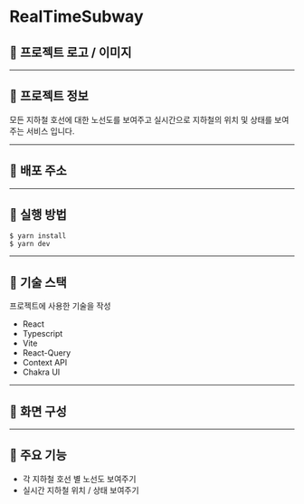 # RealTimeSubway

## 📌 프로젝트 로고 / 이미지

---

## 📌 프로젝트 정보

모든 지하철 호선에 대한 노선도를 보여주고 실시간으로 지하철의 위치 및 상태를 보여주는 서비스 입니다.

---

## 📌 배포 주소

---

## 📌 실행 방법

```
$ yarn install
$ yarn dev
```

---

## 📌 기술 스택

프로젝트에 사용한 기술을 작성

- React
- Typescript
- Vite
- React-Query
- Context API
- Chakra UI

---

## 📌 화면 구성

---

## 📌 주요 기능

- 각 지하철 호선 별 노선도 보여주기
- 실시간 지하철 위치 / 상태 보여주기
